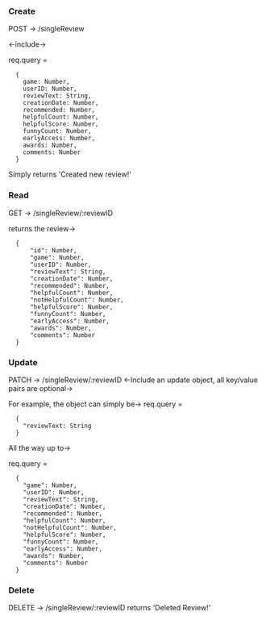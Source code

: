 ### Create
POST -> /singleReview

  <-include->

req.query =
```
  {
    game: Number,
    userID: Number,
    reviewText: String,
    creationDate: Number,
    recommended: Number,
    helpfulCount: Number,
    helpfulScore: Number,
    funnyCount: Number,
    earlyAccess: Number,
    awards: Number,
    comments: Number
  }
```
Simply returns 'Created new review!'

### Read
GET -> /singleReview/:reviewID

returns the review->
```
  {
      "id": Number,
      "game": Number,
      "userID": Number,
      "reviewText": String,
      "creationDate": Number,
      "recommended": Number,
      "helpfulCount": Number,
      "notHelpfulCount": Number,
      "helpfulScore": Number,
      "funnyCount": Number,
      "earlyAccess": Number,
      "awards": Number,
      "comments": Number
  }
```

### Update
PATCH -> /singleReview/:reviewID
  <-Include an update object, all key/value pairs are optional->

  For example, the object can simply be->
  req.query =
```
  {
    "reviewText: String
  }
```

All the way up to->

  req.query =
```
  {
    "game": Number,
    "userID": Number,
    "reviewText": String,
    "creationDate": Number,
    "recommended": Number,
    "helpfulCount": Number,
    "notHelpfulCount": Number,
    "helpfulScore": Number,
    "funnyCount": Number,
    "earlyAccess": Number,
    "awards": Number,
    "comments": Number
  }
```

### Delete
DELETE -> /singleReview/:reviewID
returns 'Deleted Review!'